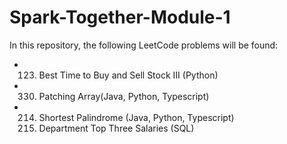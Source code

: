 # Spark-Together-Module-1

In this repository, the following LeetCode problems will be found:
- 123. Best Time to Buy and Sell Stock III (Python)
- 330. Patching Array(Java, Python, Typescript)
- 214. Shortest Palindrome (Java, Python, Typescript)
  215. Department Top Three Salaries (SQL)
